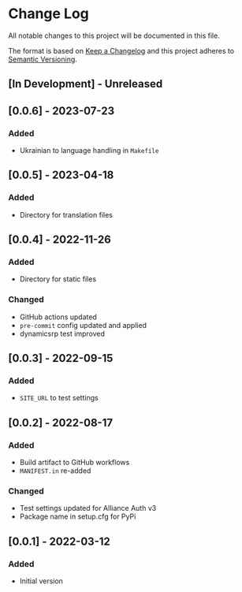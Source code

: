 # Change Log

All notable changes to this project will be documented in this file.

The format is based on [Keep a Changelog](http://keepachangelog.com/)
and this project adheres to [Semantic Versioning](http://semver.org/).


## [In Development] - Unreleased


## [0.0.6] - 2023-07-23

### Added

- Ukrainian to language handling in `Makefile`


## [0.0.5] - 2023-04-18

### Added

- Directory for translation files


## [0.0.4] - 2022-11-26

### Added

- Directory for static files

### Changed

- GitHub actions updated
- `pre-commit` config updated and applied
- dynamicsrp test improved


## [0.0.3] - 2022-09-15

### Added

- `SITE_URL` to test settings


## [0.0.2] - 2022-08-17

### Added

- Build artifact to GitHub workflows
- `MANIFEST.in` re-added

### Changed

- Test settings updated for Alliance Auth v3
- Package name in setup.cfg for PyPi


## [0.0.1] - 2022-03-12

### Added

- Initial version
